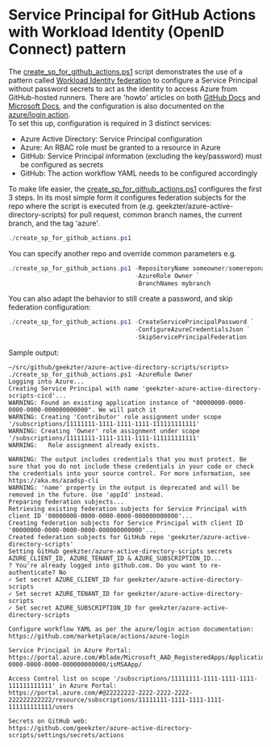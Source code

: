 # Service Principal for GitHub Actions with Workload Identity (OpenID Connect) pattern

The [create_sp_for_github_actions.ps1](scripts/create_sp_for_github_actions.ps1) script demonstrates the use of a pattern called [Workload Identity federation][2] to configure a Service Principal without password secrets to act as the identity to access Azure from GitHub-hosted runners. There are 'howto' articles on both [GitHub Docs][3] and [Microsoft Docs][1], and the configuration is also documented on the [azure/login action][4].    
To set this up, configuration is required in 3 distinct services:
- Azure Active Directory: Service Principal configuration
- Azure: An RBAC role must be granted to a resource in Azure 
- GitHub: Service Principal information (excluding the key/password) must be configured as secrets
- GitHub: The action workflow YAML needs to be configured accordingly

To make life easier, the [create_sp_for_github_actions.ps1](scripts/create_sp_for_github_actions.ps1) configures the first 3 steps. In its most simple form it configures federation subjects for the repo where the script is executed from (e.g. geekzter/azure-active-directory-scripts) for pull request, common branch names, the current branch, and the tag 'azure'.
```powershell
./create_sp_for_github_actions.ps1
```

You can specify another repo and override common parameters e.g.
```powershell
./create_sp_for_github_actions.ps1 -RepositoryName someowner/somereponame `
                                   -AzureRole Owner `
                                   -BranchNames mybranch 
```

You can also adapt the behavior to still create a password, and skip federation configuration:
```powershell
./create_sp_for_github_actions.ps1 -CreateServicePrincipalPassword `
                                   -ConfigureAzureCredentialsJson `
                                   -SkipServicePrincipalFederation 
```

Sample output:
```
~/src/github/geekzter/azure-active-directory-scripts/scripts> ./create_sp_for_github_actions.ps1 -AzureRule Owner
Logging into Azure...
Creating Service Principal with name 'geekzter-azure-active-directory-scripts-cicd'...
WARNING: Found an existing application instance of "00000000-0000-0000-0000-000000000000". We will patch it
WARNING: Creating 'Contributor' role assignment under scope '/subscriptions/11111111-1111-1111-1111-111111111111'
WARNING: Creating 'Owner' role assignment under scope '/subscriptions/11111111-1111-1111-1111-111111111111'
WARNING:   Role assignment already exists.

WARNING: The output includes credentials that you must protect. Be sure that you do not include these credentials in your code or check the credentials into your source control. For more information, see https://aka.ms/azadsp-cli
WARNING: 'name' property in the output is deprecated and will be removed in the future. Use 'appId' instead.
Preparing federation subjects...
Retrieving existing federation subjects for Service Principal with client ID '00000000-0000-0000-0000-000000000000'...
Creating federation subjects for Service Principal with client ID '00000000-0000-0000-0000-000000000000'...
Created federation subjects for GitHub repo 'geekzter/azure-active-directory-scripts'
Setting GitHub geekzter/azure-active-directory-scripts secrets AZURE_CLIENT_ID, AZURE_TENANT_ID & AZURE_SUBSCRIPTION_ID...
? You're already logged into github.com. Do you want to re-authenticate? No
✓ Set secret AZURE_CLIENT_ID for geekzter/azure-active-directory-scripts
✓ Set secret AZURE_TENANT_ID for geekzter/azure-active-directory-scripts
✓ Set secret AZURE_SUBSCRIPTION_ID for geekzter/azure-active-directory-scripts

Configure workflow YAML as per the azure/login action documentation:
https://github.com/marketplace/actions/azure-login

Service Principal in Azure Portal:
https://portal.azure.com/#blade/Microsoft_AAD_RegisteredApps/ApplicationMenuBlade/Credentials/appId/00000000-0000-0000-0000-000000000000/isMSAApp/

Access Control list on scope '/subscriptions/11111111-1111-1111-1111-111111111111' in Azure Portal:
https://portal.azure.com/#@22222222-2222-2222-2222-222222222222/resource/subscriptions/11111111-1111-1111-1111-111111111111/users

Secrets on GitHub web:
https://github.com/geekzter/azure-active-directory-scripts/settings/secrets/actions
```




[1]: https://docs.microsoft.com/en-us/azure/developer/github/connect-from-azure?tabs=azure-portal%2Cwindows
[2]: https://docs.microsoft.com/en-us/azure/active-directory/develop/workload-identity-federation
[3]: https://docs.github.com/en/actions/deployment/security-hardening-your-deployments/configuring-openid-connect-in-azure
[4]: https://github.com/marketplace/actions/azure-login